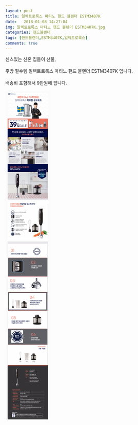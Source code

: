 ```yaml
---
layout: post
title: 일렉트로룩스 마티노 핸드 블렌더 ESTM3407K
date:   2018-01-08 14:27:04
img: 일렉트로룩스 마티노 핸드 블렌더 ESTM3407K.jpg
categories: 핸드블렌더
tags: [핸드블렌더,ESTM3407K,일렉트로룩스]
comments: true
---
```




센스있는 신혼 집들이 선물, 
<br><br>
주방 필수템 일렉트로룩스 마티노 핸드 블렌더 ESTM3407K 입니다. 
<br><br>
배송비 포함해서 9만원에 팝니다.
<br><br>
<img class="image" src="/images/일렉트로룩스 마티노 핸드 블렌더 ESTM3407K2.png" alt="일렉트로룩스 마티노 핸드 블렌더 ESTM3407K"/>